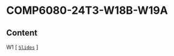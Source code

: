 # COMP6080-24T3-W18B-W19A
Content
-
W1 [ [`Slides`](https://offthegrid-mike.github.io/COMP6080-24T1-M20B/Slides/w1.html) ]<br>